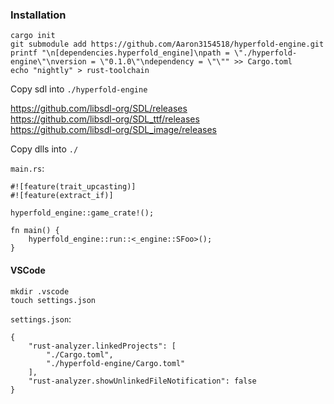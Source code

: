 ### Installation

```
cargo init
git submodule add https://github.com/Aaron3154518/hyperfold-engine.git
printf "\n[dependencies.hyperfold_engine]\npath = \"./hyperfold-engine\"\nversion = \"0.1.0\"\ndependency = \"\"" >> Cargo.toml
echo "nightly" > rust-toolchain
```

Copy sdl into `./hyperfold-engine`

https://github.com/libsdl-org/SDL/releases  
https://github.com/libsdl-org/SDL_ttf/releases  
https://github.com/libsdl-org/SDL_image/releases

Copy dlls into `./`

`main.rs`:
```
#![feature(trait_upcasting)]
#![feature(extract_if)]

hyperfold_engine::game_crate!();

fn main() {
    hyperfold_engine::run::<_engine::SFoo>();
}
```

#### VSCode
```
mkdir .vscode
touch settings.json
```

`settings.json`:
```
{
    "rust-analyzer.linkedProjects": [
        "./Cargo.toml",
        "./hyperfold-engine/Cargo.toml"
    ],
    "rust-analyzer.showUnlinkedFileNotification": false
}
```
